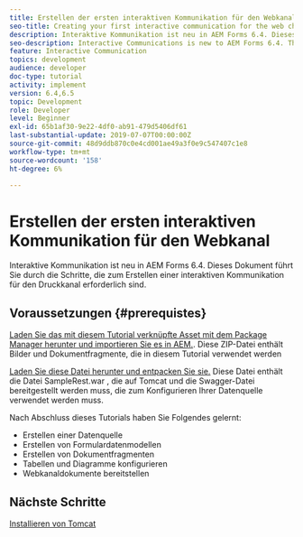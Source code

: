 ```yaml
---
title: Erstellen der ersten interaktiven Kommunikation für den Webkanal
seo-title: Creating your first interactive communication for the web channel
description: Interaktive Kommunikation ist neu in AEM Forms 6.4. Dieses Dokument führt Sie durch die Schritte, die zum Erstellen einer interaktiven Kommunikation für den Webkanal erforderlich sind.
seo-description: Interactive Communications is new to AEM Forms 6.4. This document will walk you through the steps needed to create an interactive communication for the web channel.
feature: Interactive Communication
topics: development
audience: developer
doc-type: tutorial
activity: implement
version: 6.4,6.5
topic: Development
role: Developer
level: Beginner
exl-id: 65b1af30-9e22-4df0-ab91-479d5406df61
last-substantial-update: 2019-07-07T00:00:00Z
source-git-commit: 48d9ddb870c0e4cd001ae49a3f0e9c547407c1e8
workflow-type: tm+mt
source-wordcount: '158'
ht-degree: 6%

---
```


# Erstellen der ersten interaktiven Kommunikation für den Webkanal

Interaktive Kommunikation ist neu in AEM Forms 6.4. Dieses Dokument führt Sie durch die Schritte, die zum Erstellen einer interaktiven Kommunikation für den Druckkanal erforderlich sind.

## Voraussetzungen {#prerequistes}

[Laden Sie das mit diesem Tutorial verknüpfte Asset mit dem Package Manager herunter und importieren Sie es in AEM.](assets/gettingstartedassets.zip). Diese ZIP-Datei enthält Bilder und Dokumentfragmente, die in diesem Tutorial verwendet werden

[Laden Sie diese Datei herunter und entpacken Sie sie.](assets/warfileandswaggerfile.zip) Diese Datei enthält die Datei SampleRest.war , die auf Tomcat und die Swagger-Datei bereitgestellt werden muss, die zum Konfigurieren Ihrer Datenquelle verwendet werden muss.

Nach Abschluss dieses Tutorials haben Sie Folgendes gelernt:

* Erstellen einer Datenquelle
* Erstellen von Formulardatenmodellen
* Erstellen von Dokumentfragmenten
* Tabellen und Diagramme konfigurieren
* Webkanaldokumente bereitstellen

## Nächste Schritte

[Installieren von Tomcat](./partone.md)
